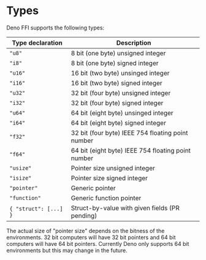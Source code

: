 # Types

Deno FFI supports the following types:

| Type declaration      | Description                                        |
| --------------------- | -------------------------------------------------- |
| `"u8"`                | 8 bit (one byte) unsigned integer                  |
| `"i8"`                | 8 bit (one byte) signed integer                    |
| `"u16"`               | 16 bit (two byte) unsinged integer                 |
| `"i16"`               | 16 bit (two byte) signed integer                   |
| `"u32"`               | 32 bit (four byte) unsigned integer                |
| `"i32"`               | 32 bit (four byte) signed integer                  |
| `"u64"`               | 64 bit (eight byte) unsinged integer               |
| `"i64"`               | 64 bit (eight byte) signed integer                 |
| `"f32"`               | 32 bit (four byte) IEEE 754 floating point number  |
| `"f64"`               | 64 bit (eight byte) IEEE 754 floating point number |
| `"usize"`             | Pointer size unsigned integer                      |
| `"isize"`             | Pointer size signed integer                        |
| `"pointer"`           | Generic pointer                                    |
| `"function"`          | Generic function pointer                           |
| `{ "struct": [...] }` | Struct-by-value with given fields (PR pending)     |

The actual size of "pointer size" depends on the bitness of the environments. 32
bit computers will have 32 bit pointers and 64 bit computers will have 64 bit
pointers. Currently Deno only supports 64 bit environments but this may change
in the future.
